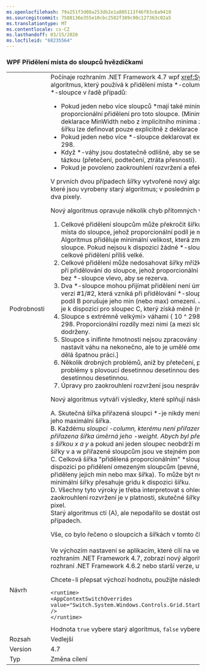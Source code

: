 ```yaml
---
ms.openlocfilehash: 79a251f3d08a253db2e1a805113f46f83c6a9410
ms.sourcegitcommit: 7588136e355e10cbc2582f389c90c127363c02a5
ms.translationtype: MT
ms.contentlocale: cs-CZ
ms.lasthandoff: 03/15/2020
ms.locfileid: "68235564"
---
```

### <a name="wpf-grid-allocation-of-space-to-star-columns"></a>WPF Přidělení místa do sloupců hvězdičkami

|   |   |
|---|---|
|Podrobnosti|Počínaje rozhraním .NET Framework 4.7 wpf <xref:System.Windows.Controls.Grid> nahrazuje algoritmus, který používá k přidělení místa *-columns. Tím se změní skutečná šířka přiřazená *-sloupce v řadě případů:<ul><li>Pokud jeden nebo více sloupců *mají také minimální nebo maximální šířku, která přepíše proporcionální přidělení pro toto sloupce. (Minimální šířka může být odvozena z explicitní deklarace MinWidth nebo z implicitního minima získaného z obsahu sloupce. Maximální šířku lze definovat pouze explicitně z deklarace MaxWidth.)</li><li>Pokud jeden nebo více *-sloupce deklarovat extrémně velký *-hmotnost, větší než 10 ^ 298.</li><li>Když *-váhy jsou dostatečně odlišné, aby se setkaly s nestabilitou s plovoucí desetinnou tázkou (přetečení, podtečení, ztráta přesnosti).</li><li>Pokud je povoleno zaokrouhlení rozvržení a efektivní zobrazení DPI je dostatečně vysoké.</li></ul>V prvních dvou případech šířky vytvořené nový algoritmus může být výrazně lišit od těch, které jsou vyrobeny starý algoritmus; v posledním případě bude rozdíl maximálně jeden nebo dva pixely.<p/>Nový algoritmus opravuje několik chyb přítomných ve starém algoritmu:<ol><li>Celkové přidělení sloupcům může překročit šířku mřížky. K tomu může dojít při přidělování místa do sloupce, jehož proporcionální podíl je menší než jeho minimální velikost. Algoritmus přiděluje minimální velikost, která zmenšuje místo, které je k dispozici pro jiné sloupce. Pokud nejsou k dispozici žádné *-sloupce, které by bylo možné přidělit, bude celkové přidělení příliš velké.</li><li>Celkové přidělení může nedosahovat šířky mřížky. Jedná se o dvojí problém #1, vznikající při přidělování do sloupce, jehož proporcionální podíl je větší než jeho maximální velikost, bez *-sloupce vlevo, aby se rezerva.</li><li>Dva *-sloupce mohou přijímat přidělení není úměrná jejich *-váhy. Jedná se o mírnější verzi #1/#2, která vzniká při přidělování *-sloupce A, B a C (v tomto pořadí), kde poměrný podíl B porušuje jeho min (nebo max) omezení. Jak je uvedeno výše, změní se místo, které je k dispozici pro sloupec C, který získá méně (nebo více) poměrné alokace než A,</li><li>Sloupce s extrémně velkými&gt; váhami ( 10 ^ 298) jsou všechny považovány za váhu 10 ^ 298. Proporcionální rozdíly mezi nimi (a mezi sloupci s mírně menšími závažími) nejsou dodrženy.</li><li>Sloupce s inifinte hmotnosti nejsou zpracovány správně. [Ve skutečnosti nemůžete nastavit váhu na nekonečno, ale to je umělé omezení. Kód přidělení se snažil zpracovat, ale dělá špatnou práci.]</li><li>Několik drobných problémů, aniž by přetečení, podtečení, ztráta přesnosti a podobné problémy s plovoucí desetinnou desetinnou desetinnou desetinnou desetinnou desetinnou desetinnou desetinnou.</li><li>Úpravy pro zaokrouhlení rozvržení jsou nesprávné při dostatečně vysokém DPI.</li></ol>Nový algoritmus vytváří výsledky, které splňují následující kritéria:<p/>A. Skutečná šířka přiřazená sloupci *-je nikdy menší než jeho minimální šířka ani větší než jeho maximální šířka.<br/>B. Každému <em>sloupci -column, kterému není přiřazena minimální nebo maximální šířka, je přiřazena šířka úměrná <em>jeho -weight. Abych byl přesný, pokud jsou dva sloupce deklarovány s šířkou x</em> a y</em> a pokud ani jeden sloupec neobdrží minimální nebo maximální šířku, skutečné šířky v a w přiřazené sloupcům jsou ve stejném poměru: v / w == x / y.<br/>C. Celková šířka &quot;přidělená proporcionálním&quot; *sloupcům se rovná prostoru, který je k dispozici po přidělení omezeným sloupcům (pevné, automatické a *-sloupce, které jsou přiděleny jejich min nebo max šířka). To může být nula, například v případě, že součet minimální šířky přesahuje gridu k dispozici šířku.<br/>D. Všechny tyto výroky je třeba interpretovat s ohledem na &quot;ideální&quot; uspořádání. Při zaokrouhlení rozvržení je v platnosti, skutečné šířky se mohou lišit od ideální šířky až o jeden pixel.<br/>Starý algoritmus ctí (A), ale nepodařilo se dostát ostatním kritériím ve výše uvedených případech.<p/>Vše, co bylo řečeno o sloupcích a šířkách v tomto článku, se vztahuje také na řádky a výšky.|
|Návrh|Ve výchozím nastavení se aplikacím, které cílí na verze rozhraní .NET Framework počínaje rozhraním .NET Framework 4.7, zobrazí nový algoritmus, zatímco aplikace, které cílí na rozhraní .NET Framework 4.6.2 nebo starší verze, uvidí starý algoritmus.<p/>Chcete-li přepsat výchozí hodnotu, použijte následující nastavení konfigurace:<pre><code class="lang-xml">&lt;runtime&gt;&#13;&#10;&lt;AppContextSwitchOverrides value=&quot;Switch.System.Windows.Controls.Grid.StarDefinitionsCanExceedAvailableSpace=true&quot; /&gt;&#13;&#10;&lt;/runtime&gt;&#13;&#10;</code></pre>Hodnota <code>true</code> vybere starý algoritmus, <code>false</code> vybere nový algoritmus.|
|Rozsah|Vedlejší|
|Version|4.7|
|Typ|Změna cílení|
